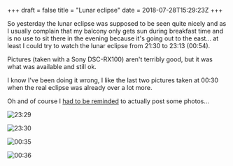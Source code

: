 +++
draft = false
title = "Lunar eclipse"
date = 2018-07-28T15:29:23Z
+++

So yesterday the lunar eclipse was supposed to be seen quite nicely and as I
usually complain that my balcony only gets sun during breakfast time and is
no use to sit there in the evening because it's going out to the east...
at least I could try to watch the lunar eclipse from 21:30 to 23:13 (00:54).

Pictures (taken with a Sony DSC-RX100) aren't terribly good, but it was what
was available and still ok.

I know I've been doing it wrong, I like the last two pictures taken at 00:30
when the real eclipse was already over a lot more.

Oh and of course I
[had to be reminded](https://need.computer/photos/mondfinsternis-2018.html)
to actually post some photos...

![23:29](/media/blog/le_2329.jpg)

![23:30](/media/blog/le_2330.jpg)

![00:35](/media/blog/le_0035.jpg)

![00:36](/media/blog/le_0036.jpg)

